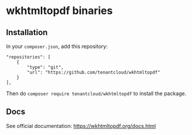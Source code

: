# wkhtmltopdf binaries
## Installation

In your `composer.json`, add this repository:
```
"repositories": [
    {
        "type": "git",
        "url": "https://github.com/tenantcloud/wkhtmltopdf"
    }
],
```
Then do `composer require tenantcloud/wkhtmltopdf` to install the package.

## Docs

See official documentation: https://wkhtmltopdf.org/docs.html
